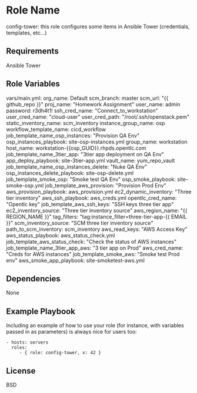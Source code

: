 Role Name
=========
config-tower: this role configures some items in Ansible Tower (credentials, templates, etc...)


Requirements
------------
Ansible Tower

Role Variables
--------------
vars/main.yml:
org_name: Default 
scm_branch: master 
scm_url: "{{ github_repo }}"
proj_name: "Homework Assignment"
user_name: admin 
password: r3dh4t1!
ssh_cred_name: "Connect_to_workstation"
user_cred_name: "cloud-user"
user_cred_path: "/root/.ssh/openstack.pem"
static_inventory_name: scm_inventory
instance_group_name: osp
workflow_template_name: cicd_workflow
job_template_name_osp_instances: "Provision QA Env"
osp_instances_playbook: site-osp-instances.yml
group_name: workstation
host_name: workstation-{{osp_GUID}}.rhpds.opentlc.com
job_template_name_3tier_app: "3tier app deployment on QA Env"
app_deploy_playbook: site-3tier-app.yml
vault_name: yum_repo_vault
job_template_name_osp_instances_delete: "Nuke QA Env"
osp_instances_delete_playbook: site-osp-delete.yml
job_template_smoke_osp: "Smoke test QA Env"
osp_smoke_playbook: site-smoke-osp.yml
job_template_aws_provision: "Provision Prod Env"
aws_provision_playbook: aws_provision.yml
ec2_dynamic_inventory: "Three tier inventory"
aws_ssh_playbook: aws_creds.yml
opentlc_cred_name: "Opentlc key"
job_template_aws_ssh_keys: "SSH keys three tier app"
ec2_inventory_source: "Three tier inventory source"
aws_region_name: "{{ REGION_NAME }}"
tag_filters: "tag:instance_filter=three-tier-app-{{ EMAIL }}"
scm_inventory_source: "SCM three tier inventory source"
path_to_scm_inventory: scm_inventory
aws_read_keys: "AWS Access Key"
aws_status_playbook: aws_status_check.yml
job_template_aws_status_check: "Check the status of AWS instances"
job_template_name_3tier_app_aws: "3 tier app on Prod"
aws_cred_name: "Creds for AWS instances"
job_template_smoke_aws: "Smoke test Prod env"
aws_smoke_app_playbook: site-smoketest-aws.yml


Dependencies
------------
None

Example Playbook
----------------

Including an example of how to use your role (for instance, with variables passed in as parameters) is always nice for users too:

    - hosts: servers
      roles:
         - { role: config-tower, x: 42 }

License
-------

BSD
